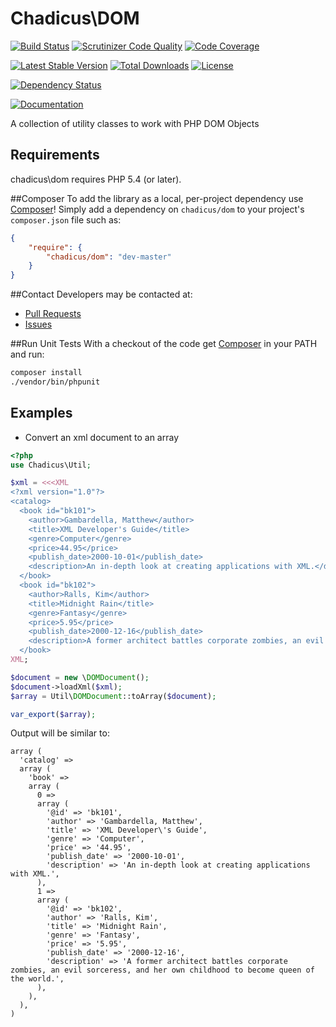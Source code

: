 # Chadicus\DOM
[![Build Status](http://img.shields.io/travis/chadicus/dom-php.svg?style=flat)](https://travis-ci.org/chadicus/dom-php)
[![Scrutinizer Code Quality](http://img.shields.io/scrutinizer/g/chadicus/dom-php.svg?style=flat)](https://scrutinizer-ci.com/g/chadicus/dom-php/)
[![Code Coverage](http://img.shields.io/coveralls/chadicus/dom-php.svg?style=flat)](https://coveralls.io/r/chadicus/dom-php)

[![Latest Stable Version](http://img.shields.io/packagist/v/chadicus/dom.svg?style=flat)](https://packagist.org/packages/chadicus/dom)
[![Total Downloads](http://img.shields.io/packagist/dt/chadicus/dom.svg?style=flat)](https://packagist.org/packages/chadicus/dom)
[![License](http://img.shields.io/packagist/l/chadicus/dom.svg?style=flat)](https://packagist.org/packages/chadicus/dom)

[![Dependency Status](https://www.versioneye.com/user/projects/55fdfd99601dd9001f000001/badge.svg?style=flat)](https://www.versioneye.com/user/projects/55fdfd99601dd9001f000001)

[![Documentation](https://img.shields.io/badge/reference-phpdoc-blue.svg?style=flat)](http://www.pholiophp.org/chadicus/dom)

A collection of utility classes to work with PHP DOM Objects

## Requirements

chadicus\dom requires PHP 5.4 (or later).

##Composer
To add the library as a local, per-project dependency use [Composer](http://getcomposer.org)! Simply add a dependency on
`chadicus/dom` to your project's `composer.json` file such as:

```json
{
    "require": {
        "chadicus/dom": "dev-master"
    }
}
```
##Contact
Developers may be contacted at:

 * [Pull Requests](https://github.com/chadicus/dom-php/pulls)
 * [Issues](https://github.com/chadicus/dom-php/issues)

##Run Unit Tests
With a checkout of the code get [Composer](http://getcomposer.org) in your PATH and run:

```sh
composer install
./vendor/bin/phpunit
```
## Examples

* Convert an xml document to an array
```php
<?php
use Chadicus\Util;

$xml = <<<XML
<?xml version="1.0"?>
<catalog>
  <book id="bk101">
    <author>Gambardella, Matthew</author>
    <title>XML Developer's Guide</title>
    <genre>Computer</genre>
    <price>44.95</price>
    <publish_date>2000-10-01</publish_date>
    <description>An in-depth look at creating applications with XML.</description>
  </book>
  <book id="bk102">
    <author>Ralls, Kim</author>
    <title>Midnight Rain</title>
    <genre>Fantasy</genre>
    <price>5.95</price>
    <publish_date>2000-12-16</publish_date>
    <description>A former architect battles corporate zombies, an evil sorceress, and her own childhood to become queen of the world.</description>
  </book>
XML;

$document = new \DOMDocument();
$document->loadXml($xml);
$array = Util\DOMDocument::toArray($document);

var_export($array);

```

Output will be similar to:

```
array (
  'catalog' =>
  array (
    'book' =>
    array (
      0 =>
      array (
        '@id' => 'bk101',
        'author' => 'Gambardella, Matthew',
        'title' => 'XML Developer\'s Guide',
        'genre' => 'Computer',
        'price' => '44.95',
        'publish_date' => '2000-10-01',
        'description' => 'An in-depth look at creating applications with XML.',
      ),
      1 =>
      array (
        '@id' => 'bk102',
        'author' => 'Ralls, Kim',
        'title' => 'Midnight Rain',
        'genre' => 'Fantasy',
        'price' => '5.95',
        'publish_date' => '2000-12-16',
        'description' => 'A former architect battles corporate zombies, an evil sorceress, and her own childhood to become queen of the world.',
      ),
    ),
  ),
)
```



